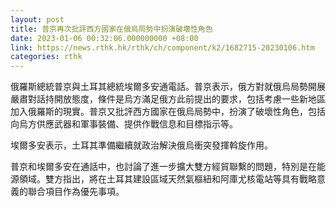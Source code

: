 ```yaml
---
layout: post
title: 普京再次批評西方國家在俄烏局勢中扮演破壞性角色
date: 2023-01-06 00:32:06.000000000 +08:00
link: https://news.rthk.hk/rthk/ch/component/k2/1682715-20230106.htm
categories: rthk
---
```


俄羅斯總統普京與土耳其總統埃爾多安通電話。普京表示，俄方對就俄烏局勢開展嚴肅對話持開放態度，條件是烏方滿足俄方此前提出的要求，包括考慮一些新地區加入俄羅斯的現實。普京又批評西方國家在俄烏局勢中，扮演了破壞性角色，包括向烏方供應武器和軍事裝備、提供作戰信息和目標指示等。

埃爾多安表示，土耳其準備繼續就政治解決俄烏衝突發揮斡旋作用。

普京和埃爾多安在通話中，也討論了進一步擴大雙方經貿聯繫的問題，特別是在能源領域。雙方指出，將在土耳其建設區域天然氣樞紐和阿庫尤核電站等具有戰略意義的聯合項目作為優先事項。
